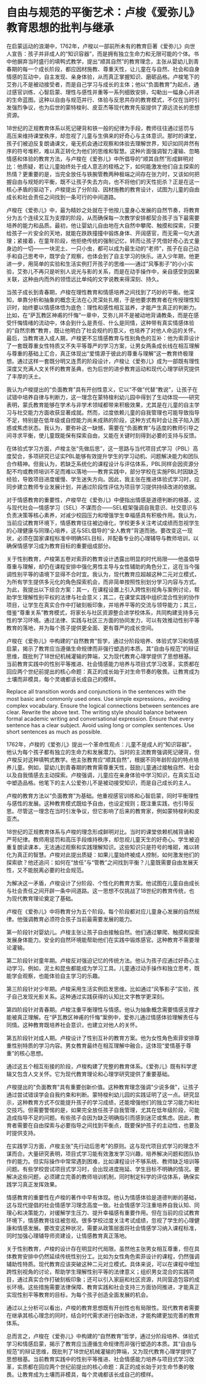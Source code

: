 # 自由与规范的平衡艺术：卢梭《爱弥儿》教育思想的批判与继承

在启蒙运动的浪潮中，1762年，卢梭以一部前所未有的教育巨著《爱弥儿》向世人宣告：孩子并非成人的“知识容器”，而是拥有独立生命力和无限可能的个体。书中他摒弃当时盛行的填鸭式教学，提出“顺其自然”的教育理念，主张从婴幼儿到青春期的每一个成长阶段，都应因材施教、尊重天性，让儿童在与自然、社会和自身情感的互动中，自主发现、亲身体验，从而真正掌握知识、磨砺品格。卢梭笔下的艾弥儿不是被动接受者，而是自己学习与成长的主体；他以“负面教育”为起点，通过感官训练、心智启蒙、理性与感性并重等一系列细致安排，勾勒出一幅身心并进的生命蓝图。这种以自由与规范并行、体验与反思共存的教育模式，不仅在当时引发强烈争议，也为后世的蒙特梭利、皮亚杰等现代教育先驱提供了源远流长的思想资源。

18世纪的正规教育体系以死记硬背和铁一般的纪律为手段，教师往往通过惩罚与高压来维持课堂秩序，却忽视了儿童与生俱来的好奇心与主体意识。那时的课堂，孩子们被迫反复朗诵课文，毫无机会通过观察和体验去理解世界，知识如同井然有序的符号堆积，难以真正转化为他们的思维和智慧。这种片面强调智力灌输、忽略情感和体验的教育方法，与卢梭在《爱弥儿》中所倡导的“顺其自然”形成鲜明对比：他质疑，若让儿童始终处于成人意志的桎梏之下，如何能激发他们自主探索的热情？更重要的是，当完全放任与铁腕管教两种极端之间存在张力时，又该如何把握自由与规矩的平衡，既不让孩子失去方向，也不将他们的天性扼杀？正是在这一核心矛盾的驱动下，卢梭提出了分阶段、因材施教的教育设计，试图为儿童的自由成长和社会责任之间找到一条可行的中间道路。

卢梭在《爱弥儿》中，最为精妙之处就在于他按儿童身心发展的自然节奏，将教育分为五个连续又互为支撑的阶段，从而确保每一次教学安排都契合孩子当下最需要培养的能力和品质。最初，他让婴幼儿自由地在大自然中攀爬、触摸和探索，只要给孩子一片安全的天地，就能在跌跌撞撞中锻炼身体、开阔感官，而无需一句大道理；紧接着，在童年阶段，他拒绝传统的强制记忆，转而让孩子凭借好奇心去丈量身边的一切——一块泥土、一只小虫，都可以成为最生动的“老师”，孩子在自己动手和自己思考中，既学会了观察，也体会到了自主学习的快乐。进入少年期，他更进一步，用简单的实验和生活实例打开孩子的思维——通过“风筝影子”的小小实验，艾弥儿不再只是听别人说光与影的关系，而是在动手操作中，亲自感受到因果关联，这种由内而外的领悟远比单纯的文字说教来得深刻、持久。

当孩子成长到青春期，卢梭在理性教育和情感培养之间找到了巧妙的平衡。他深知，单靠分析和抽象的概念无法在心灵深处扎根，于是他要求教育者在传授理性知识时，始终要以情感体悟为底色：理性和感性相互滋养，才能产生真正的判断力。比如，在“萨瓦教区神甫的忏悔”一章中，艾弥儿并不是被动地背诵教条，而是在感受忏悔情绪的流动中，体会到什么是责任、什么是同情，这种带有真实情感体验的“自然宗教”教育，既让他明白了社会规约的意义，也培养了对他人命运的关怀。最后，当教育进入成人期，卢梭更不忘情感教育与性别角色的互补：他为索菲设计了一套既尊重女性特质又不失平等尊严的学习方案，让男女两条成长线在相互理解与尊重的基础上汇合，真正体现出“爱情源于彼此的尊重与理解”这一教育终极理想。通过这样一套既分明又连贯的阶段设计，卢梭让《爱弥儿》成为一部既有理性深度又充满人文关怀的教育圣典，也为后世的进步教育运动和现代心理学研究提供了丰厚的沃土。

我认为卢梭提出的“负面教育”具有开创性意义，它以“不做”代替“教说”，让孩子在试错中培养自律与判断力，这一理念在蒙特梭利幼儿园中得到了生动体现——研究表明，蒙氏教育能够在学术与非学术领域都带来积极效果，尤其是在儿童的自主学习与社交能力方面收获显著成就。然而，过度依赖儿童的自我管理也可能导致指导不足，特别是在低年级或自控能力尚未成熟的阶段，这种方式有时会让孩子陷入困惑或焦虑状态。我认为，要弥补这一缺憾，需要在“负面教育”与适度的教师引导之间寻求平衡，使儿童既能保有探索自由，又能在关键时刻得到必要的支持与反馈。

在体验式学习方面，卢梭主张“先做后思”，这一思路与当代项目式学习（PBL）高度契合，多项研究已证实PBL能够有效提升学生的学习动机、问题解决能力和团队合作精神。但我认为，若缺乏系统化的课程设计与评估体系，PBL同样会因资源分配不均或教师培训不足而难以落地——教育实践中，部分学校在实施PBL时因缺乏经验，导致项目进度缓慢、学生迷失方向。因此，我主张在推进体验式学习时，应同步建立教师专业发展计划，并通过阶段性评估为项目学习提供持续改进的依据。

对于情感教育的重要性，卢梭早在《爱弥儿》中便指出情感是道德判断的根基，这与现代社会—情感学习（SEL）不谋而合——SEL框架强调自我意识、社交意识与负责决策等核心素养，对减少校园压力和增强学生幸福感具有积极作用。我认为，当前应试教育环境下，情感教育往往被边缘化，学校更多关注考试成绩而忽视学生的心理健康与同理心培养，这与SEL倡导的“全人教育”背道而驰。要改变这一现状，必须在国家课程标准中明确SEL目标，并配备专业的心理辅导与教师培训，以确保情感学习成为教育目标的重要组成部分。

关于性别教育，卢梭第五卷对索菲的教育设计透露出明显的时代局限——他虽倡导尊重与理解，却仍在课程安排中强化男性主导与女性辅助的角色分工，这在当今强调性别平等的语境下显得不合时宜。我认为，现代教育应超越这种二元对立模式，为所有学生提供多元化的角色探索机会，而非简单按照性别划分学习内容与方式。为此，我提出以下综合方案：其一，在课程设置上引入跨性别视角与案例讨论，帮助学生理解性别平权的法律与社会意义；其二，在课堂实践中组织混合性别的协作项目，让学生在真实合作中打破刻板印象，并培养平等的交流与领导能力；其三，借鉴“尊重关系”教育模式，将家长与社区资源整合进学校体系，共同构建支持多元性的学习环境。通过法律、实践与社区三方面的协同发力，可以有效推动性别平等教育的落地，并为每个孩子提供更全面、更有尊严的成长空间。

卢梭在《爱弥儿》中构建的“自然教育”哲学，通过分阶段培养、体验式学习和情感启蒙，揭示了教育应当遵循生命规律而非强行塑造的本质。其“自由与规范”的辩证思维，既批判了18世纪机械灌输的弊端，又为现代教育心理学提供了思想根基。当前教育实践中的性别平等推进、社会情感能力培养与项目式学习改革，实质都在回应两个世纪前提出的核心命题：真正的成长始于对生命节奏的敬畏。让教育成为土壤而非模具，每个灵魂都该长成自己的模样。

Replace all transition words and conjunctions in the sentences with the most basic and commonly used ones. Use simple expressions，avoiding complex vocabulary. Ensure the logical connections between sentences are clear. Rewrite the above text. The writing style should balance between formal academic writing and conversational expression. Ensure that every sentence has a clear subject. Avoid using long or complex sentences. Use short sentences as much as possible.

1762年，卢梭的《爱弥儿》提出一个革命性观点：儿童不是成人的“知识容器”。他认为每个孩子都有独立的生命力和发展潜力。当时的主流教育强调死记硬背，但卢梭反对这种填鸭式教学。他主张教育应“顺其自然”，根据不同年龄阶段的特点培养儿童。例如，婴幼儿到青春期的教育需尊重天性，鼓励儿童通过接触自然、社会以及自我情感去主动探索。卢梭强调，儿童应在亲身体验中学习知识，在真实互动中塑造品格。他笔下的主人公爱弥儿不是被动接受知识，而是自己成长的主人。

卢梭的教育方法以“负面教育”为基础。他重视感官训练和心智启蒙，同时平衡理性与感性的发展。这种教育模式既给予自由，也设定规则；既注重实践，也引导反思。尽管这一理念在当时引发争议，但它影响了后来的教育家，例如蒙特梭利和皮亚杰。

18世纪的正规教育体系与卢梭的理念形成鲜明对比。当时的课堂依赖机械背诵和严苛纪律。教师用惩罚和高压手段维持秩序，却忽视儿童天生的好奇心。学生被迫重复朗读课本，无法通过观察和实践理解知识。这些知识只是符号的堆砌，难以转化为真正的智慧。卢梭对此提出质疑：如果儿童始终被成人控制，如何激发他们的探索欲？他还追问：如何在“放任”与“管教”之间找到平衡？儿童既需要自由发展天性，又不能脱离必要的社会规范。

为解决这一矛盾，卢梭设计了分阶段、个性化的教育方案。他试图在儿童自由成长与社会责任之间开辟一条中间道路。这一思想不仅挑战了18世纪的教育传统，也为现代教育理论奠定了基础。

卢梭在《爱弥儿》中将教育分为五个阶段。每个阶段都对应儿童身心发展的自然规律。他强调教育必须符合孩子当前最需要发展的能力。

第一阶段针对婴幼儿。卢梭主张让孩子自由接触自然。他们通过攀爬、触摸和探索发展身体能力。安全的自然环境能帮助他们在实践中锻炼感官。这种教育不需要理论灌输。

第二阶段针对童年期。卢梭反对强迫记忆的传统方法。他认为孩子应通过好奇心主动学习。例如，泥土和昆虫都能成为学习工具。儿童通过动手操作和独立思考，既能学会观察，也能体验自主学习的乐趣。

第三阶段针对少年期。卢梭采用生活实例启发思维。比如通过“风筝影子”实验，孩子自己发现光影关系。这种通过实践获得的认知比文字教学更深刻。

第四阶段针对青春期。卢梭注重平衡理性与情感。他认为抽象概念需要情感支撑才能被真正理解。在“萨瓦教区神甫的忏悔”案例中，爱弥儿通过情感体验理解责任与同情。这种教育既培养社会意识，也建立对他人的关怀。

第五阶段针对成人期。卢梭设计了性别互补的教育方案。他为女性角色索菲安排尊重性别特质的学习内容。男女教育最终在相互理解中融合。这体现“爱情基于尊重”的核心思想。

通过这五个相互衔接的阶段，卢梭构建了完整的教育体系。《爱弥儿》既有科学逻辑又包含人文关怀。它为现代教育理论和心理学研究提供了重要基础。

卢梭提出的"负面教育"具有重要创新价值。这种教育理念强调"少说多做"，让孩子通过尝试错误学会自我约束和判断。蒙特梭利幼儿园的实践证明了这一点。研究显示，这种教育方式不仅能提升孩子的学习成绩，还能增强他们的独立学习能力和社交技巧。但需要警惕的是，如果完全放任孩子自我管理，尤其在低年级阶段，可能造成指导不足的问题。有些孩子会因为缺乏明确指引而感到迷茫或焦虑。因此，教育者需要在自由探索与必要指导之间找到平衡点，既要保护孩子的主动性，也要及时提供支持。

在实践学习方面，卢梭主张"先行动后思考"的原则。这与现代项目式学习的理念不谋而合。大量研究表明，项目式学习能有效激发学习兴趣，培养解决问题和团队协作的能力。但实际操作中常常遇到困难，比如课程设计不够系统、教师缺乏培训等问题。有些学校尝试项目式学习时，会出现进度拖延、学生目标不明确的情况。要解决这些问题，必须建立完善的教师培训机制，同时制定科学的评估体系，确保实践学习真正发挥效果。

情感教育的重要性在卢梭的著作中早有体现。他认为情感体验是道德判断的基础，这与现代提倡的社会情感学习理念高度一致。社会情感学习注重培养自我认知、同理心和决策能力，对缓解学生压力、提升幸福感有重要作用。但在当前的应试教育环境下，情感教育往往被忽视。很多学校过度关注考试成绩，忽视了学生的心理健康和情感发展。要改变这种状况，需要从政策层面将社会情感学习纳入课程标准，同时加强心理辅导师资建设，让情感教育真正落地。

关于性别教育，卢梭的设计存在明显时代局限。虽然他主张男女相互尊重，但在具体教育安排中仍然延续传统性别分工。比如为女性角色索菲设计的课程，仍然强调辅助性特质。现代教育应该突破这种二元对立模式。具体来说，可以在课程中增加跨性别视角的讨论，帮助学生理解性别平等的法律意义；组织男女混合的实践项目，通过真实合作打破刻板印象；还可以引入家庭和社区资源，共同营造包容的成长环境。这些措施需要法律保障、教育实践和社会支持三方面协同推进，才能真正实现性别平等教育的目标，为每个孩子创造全面发展的机会。

通过以上分析可以看出，卢梭的教育思想既有开创性也有局限性。现代教育者需要在继承其核心理念的同时，结合时代需求进行创新改进，才能构建更加完善的教育体系。

总而言之，卢梭在《爱弥儿》中构建的“自然教育”哲学，通过分阶段培养、体验式学习和情感启蒙，揭示了教育应当遵循生命规律而非强行塑造的本质。其“自由与规范”的辩证思维，既批判了18世纪机械灌输的弊端，又为现代教育心理学提供了思想根基。当前教育实践中的性别平等推进、社会情感能力培养与项目式学习改革，实质都在回应两个世纪前提出的核心命题：真正的成长始于对生命节奏的敬畏。让教育成为土壤而非模具，每个灵魂都该长成自己的模样。
